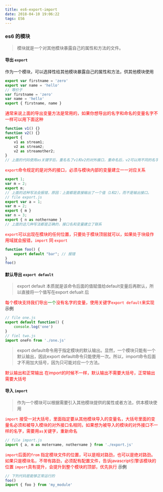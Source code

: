 ```yaml
---
title: es6-export-import
date: 2018-04-10 19:06:22
tags: ES6
---
```

### es6 的模块
> 模块就是一个对其他模块暴露自己的属性和方法的文件。

#### 导出 `export`
作为一个模块，可以选择性给其他模块暴露自己的属性和方法，供其他模块使用
```javascript
export var firstname = 'zero'
export var name = 'hello'
// 等价于
var firstname = 'zero'
var name = 'hello'
export { firstname, name }
```
<font color="red">通常来说上面的导出变量方法是常用的，如果你想导出的名字和命名的变量名字不一样可以用下面这种</font>
```javascript
function v1() {}
function v2() {}
export {
    v1 as stream1;
    v2 as stream2;
    v2 as streamother2;
}
// 上面的代码使用as关键字后，重名名了v1和v2的对外接口，重命名后，v2可以用不同的名字输出2次
```
<font color="red">`export`命令规定的是对外的接口，必须与模块内部的变量建立一一对应关系</font>
```javascript
export 1;
var m = 2;
export m;
// 上面的这种写法会报错，原因：上面都是直接输出了一个值（1和2），而不是输出接口。
// file export.js
export var a = 1;
var m = 2;
export { m }
var n = 3;
export { n as nothername }
// 上面的这几种写法都是正确的，接口名和变量建立了联系
```

<font color="red">`export`可以出现在模块的任何位置，只要处于模块顶层就可以，如果处于块级作用域就会报错，`import` 同 `export`</font>

```javascript
function foo() {
    export default "bar"; // 报错
}
foo()
```
#### 默认导出 `export default`
> export default 本质就是该命令后面的值赋值给default变量后再默认，所以直接将一个值写在export defualt 后

<font color="red">每个模块支持我们导出<font color="green">一个</font>没有名字的变量，使用关键字`export default`来实现</font>
示例
```javascript
// file one.js
export default function() {
    console.log('one')
}
// fiel two.js
import oneFn from './one.js'
```
> export default命令用于指定模块的默认输出。显然，一个模块只能有一个默认输出，因此export default命令只能使用一次。所以，import命令后面才不用加大括号，因为只可能对应一个方法。

<font color="red">默认输出和正常输出 在import的时候不一样，默认输出不需要大括号，正常输出需要大括号</font>
#### 导入 `import`
> 作为一个模块可以根据需要引入其他模块提供的属性或者方法，供本模块使用

<font color="red">`import` 接受一对大括号，里面指定要从其他模块导入的变量名，大括号里面的变量名必须和被导入模块的对外接口名相同，如果想为被导入的模块的对外接口不一样的名字，需要用`as`关键字，重新命名</font>
```javascript
// file import.js 
import { a, m as motername, nothername } from './export.js'
```
<font color="red">`import`后面的`from` 指定模块文件的位置，可以是相对路劲，也可以是绝对路劲。如果只是模块名，不带有路劲，必须配有配置文件，告诉javascript引擎该模块的位置</font>
<font color="red">`import`具有提升，会提升到整个模块的顶部，优先执行</font>
示例
```javascript
// 下列代码是能够正常运行的
foo()
import { foo } from 'my_module'
```


